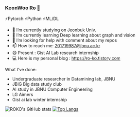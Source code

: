 ### KeonWoo Ro 👋

⚡Pytorch ⚡Python ⚡ML/DL 
<!--
**ro-ko/ro-ko** is a ✨ _special_ ✨ repository because its `README.md` (this file) appears on your GitHub profile.

Here are some ideas to get you started:

- 🔭 I’m expected to graduation from Jeonbuk Univ. (B.D.)
- 🌱 I’m currently learning Deep learning with graph
- 👯 I’m looking to collaborate on ...
- 🤔 I’m looking for help with comment for my repo
- 💬 Ask me about ...
- 📫 How to reach me: 201719987@jbnu.ac.kr
- 😄 Pronouns: ...
- ⚡ Fun fact: ...
-->

- 🔭 I’m currently studying on Jeonbuk Univ.
- 🌱 I’m currently learning Deep learning about graph and vision
- 🤔 I’m looking for help with comment about my repos
- 📫 How to reach me: 201719987@jbnu.ac.kr 
- 😄 Present : Gist AI Lab research internship
- 💻 Here is my personal blog : https://ro-ko.tistory.com


What I've done:
- Undergraduate researcher in Datamining lab, JBNU
- JBIG Big data study club
- AI study in JBNU Computer Engineering
- LG Aimers
- Gist ai lab winter internship

![ROKO's GitHub stats](https://github-readme-stats.vercel.app/api?username=ro-ko&show_icons=true&theme=radical) [![Top Langs](https://github-readme-stats.vercel.app/api/top-langs/?username=ro-ko)](https://github.com/anuraghazra/github-readme-stats)
